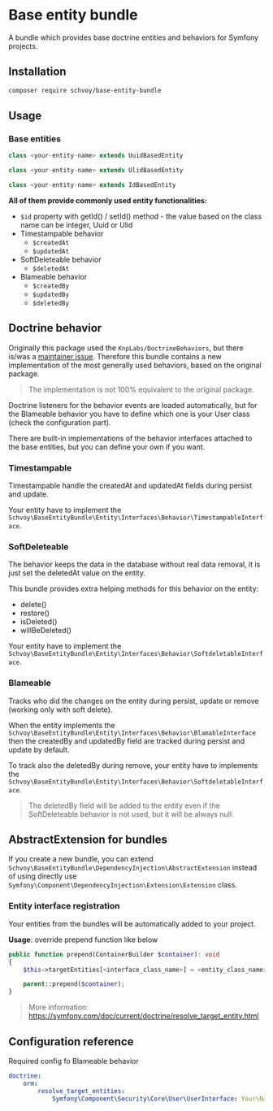 # Base entity bundle

A bundle which provides base doctrine entities and behaviors for Symfony projects.

## Installation

```bash
composer require schvoy/base-entity-bundle
```

## Usage

### Base entities

```php
class <your-entity-name> extends UuidBasedEntity
```

```php
class <your-entity-name> extends UlidBasedEntity
```

```php
class <your-entity-name> extends IdBasedEntity
```

**All of them provide commonly used entity functionalities:**

* `$id` property with getId() / setId() method - the value based on the class name can be integer, Uuid or Ulid
* Timestampable behavior
    * `$createdAt`
    * `$updatedAt`
* SoftDeleteable behavior
    * `$deletedAt`
* Blameable behavior
    * `$createdBy`
    * `$updatedBy`
    * `$deletedBy`

## Doctrine behavior

Originally this package used the `KnpLabs/DoctrineBehaviors`, but there is/was a [maintainer issue](https://github.com/KnpLabs/DoctrineBehaviors/issues/711).
Therefore this bundle contains a new implementation of the most generally used behaviors, based on the original package.

> The implementation is not 100% equivalent to the original package.

Doctrine listeners for the behavior events are loaded automatically, but for the Blameable behavior you have to define
which one is your User class (check the configuration part).

There are built-in implementations of the behavior interfaces attached to the base entities, but you can define your own if you want.

### Timestampable

Timestampable handle the createdAt and updatedAt fields during persist and update.

Your entity have to implement the `Schvoy\BaseEntityBundle\Entity\Interfaces\Behavior\TimestampableInterface`. 

### SoftDeleteable

The behavior keeps the data in the database without real data removal, it is just set the deletedAt value on the entity.

This bundle provides extra helping methods for this behavior on the entity:

- delete()
- restore()
- isDeleted()
- willBeDeleted()

Your entity have to implement the `Schvoy\BaseEntityBundle\Entity\Interfaces\Behavior\SoftdeletableInterface`.

### Blameable

Tracks who did the changes on the entity during persist, update or remove (working only with soft delete).

When the entity implements the `Schvoy\BaseEntityBundle\Entity\Interfaces\Behavior\BlamableInterface` then the createdBy
and updatedBy field are tracked during persist and update by default.

To track also the deletedBy during remove, your entity have to implements the `Schvoy\BaseEntityBundle\Entity\Interfaces\Behavior\SoftdeletableInterface`.

> The deletedBy field will be added to the entity even if the SoftDeleteable behavior is not used, but it will be always null.

## AbstractExtension for bundles

If you create a new bundle, you can extend `Schvoy\BaseEntityBundle\DependencyInjection\AbstractExtension`
instead of using directly use `Symfony\Component\DependencyInjection\Extension\Extension` class.

### Entity interface registration

Your entities from the bundles will be automatically added to your project.

**Usage**: override prepend function like below

```php
public function prepend(ContainerBuilder $container): void
{
    $this->targetEntities[<interface_class_name>] = <entity_class_name>;

    parent::prepend($container);
}
```

> More information: https://symfony.com/doc/current/doctrine/resolve_target_entity.html

## Configuration reference

Required config fo Blameable behavior

```yaml
doctrine:
    orm:
        resolve_target_entities:
            Symfony\Component\Security\Core\User\UserInterface: Your\Namespace\User
```
